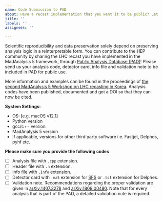 ```yaml
---
name: Code Submission to PAD
about: Have a recast implementation that you want it to be public? Let us know!
title: ''
labels: ''
assignees: ''

---
```


Scientific reproducibility and data preservation solely depend on preserving analysis logic in a reinterpretable form. You can contribute to the HEP community by sharing the LHC recast you have implemented in the MadAnalysis 5 framework, through [Public Analysis Database (PAD)](http://madanalysis.irmp.ucl.ac.be/wiki/PublicAnalysisDatabase)! Please send us your analysis code, detector card, info file and validation note to be included in PAD for public use.

More information and examples can be found in the proceedings of [the second MadAnalysis 5 Workshop on LHC recasting in Korea](https://doi.org/10.1142/S0217732321020016). Analysis codes have been published, documented and got a DOI so that they can now be cited.

**System Settings:**
 - OS: [e.g. macOS v12.1]
 - Python version
 - gcc/c++ version
 - MadAnalysis 5 version
 - If applicable, versions for other third party software i.e. Fastjet, Delphes, pyhf etc.

**Please make sure you provide the following codes**
- [ ] Analysis file with `.cpp` extension.
- [ ] Header file with `.h` extension.
- [ ] Info file with `.info` extension.
- [ ] Detector card with `.ma5` extension for [SFS](http://arxiv.org/abs/2006.09387) or `.tcl` extension for Delphes.
- [ ] Validation note. Recommendations regarding the proper validation are given in [arXiv:1407.3278](https://arxiv.org/abs/1407.3278) and ​[arXiv:1808.00480](https://arxiv.org/abs/1407.3278). Note that for every analysis that is part of the PAD, a detailed validation note is required.
